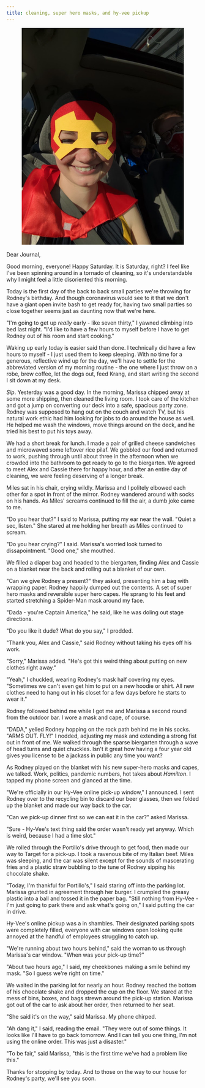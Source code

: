 ```yaml
---
title: cleaning, super hero masks, and hy-vee pickup
---
```


<figure>
  <a href="/images/banners/2020-07-11.jpg">
    <img alt="banner" src="/images/banners/2020-07-11.jpg"/>
  </a>
</figure>

Dear Journal,

Good morning, everyone!  Happy Saturday.  It is Saturday, right?  I
feel like I've been spinning around in a tornado of cleaning, so it's
understandable why I might feel a little disoriented this morning.

Today is the first day of the back to back small parties we're
throwing for Rodney's birthday.  And though coronavirus would see to
it that we don't have a giant open invite bash to get ready for,
having two small parties so close together seems just as daunting now
that we're here.

"I'm going to get up _really_ early - like seven thirty," I yawned
climbing into bed last night.  "I'd like to have a few hours to myself
before I have to get Rodney out of his room and start cooking."

Waking up early today is easier said than done.  I technically did
have a few hours to myself - I just used them to keep sleeping.  With
no time for a generous, reflective wind up for the day, we'll have to
settle for the abbreviated version of my morning routine - the one
where I just throw on a robe, brew coffee, let the dogs out, feed
Krang, and start writing the second I sit down at my desk.

_Sip_.  Yesterday was a good day.  In the morning, Marissa chipped
away at some more shipping, then cleaned the living room.  I took care
of the kitchen and got a jump on converting our deck into a safe,
spacious party zone.  Rodney was supposed to hang out on the couch and
watch TV, but his natural work ethic had him looking for jobs to do
around the house as well.  He helped me wash the windows, move things
around on the deck, and he tried his best to put his toys away.

We had a short break for lunch.  I made a pair of grilled cheese
sandwiches and microwaved some leftover rice pilaf.  We gobbled our
food and returned to work, pushing through until about three in the
afternoon when we crowded into the bathroom to get ready to go to the
biergarten.  We agreed to meet Alex and Cassie there for happy hour,
and after an entire day of cleaning, we were feeling deserving of a
longer break.

Miles sat in his chair, crying wildly.  Marissa and I politely elbowed
each other for a spot in front of the mirror.  Rodney wandered around
with socks on his hands.  As Miles' screams continued to fill the air,
a dumb joke came to me.

"Do you hear that?" I said to Marissa, putting my ear near the wall.
"Quiet a sec, listen."  She stared at me holding her breath as Miles
continued to scream.

"Do you hear crying?" I said.  Marissa's worried look turned to
dissapointment.  "Good one," she mouthed.

We filled a diaper bag and headed to the biergarten, finding Alex and
Cassie on a blanket near the back and rolling out a blanket of our
own.

"Can we give Rodney a present?" they asked, presenting him a bag with
wrapping paper.  Rodney happily dumped out the contents.  A set of
super hero masks and reversible super hero capes.  He sprang to his
feet and started stretching a Spider-Man mask around my face.

"Dada - you're Captain America," he said, like he was doling out stage
directions.

"Do you like it dude?  What do you say," I prodded.

"Thank you, Alex and Cassie," said Rodney without taking his eyes off
his work.

"Sorry," Marissa added.  "He's got this weird thing about putting on
new clothes right away."

"Yeah," I chuckled, wearing Rodney's mask half covering my eyes.
"Sometimes we can't even get him to put on a new hoodie or shirt.  All
new clothes need to hang out in his closet for a few days before he
starts to wear it."

Rodney followed behind me while I got me and Marissa a second round
from the outdoor bar.  I wore a mask and cape, of course.

"DADA," yelled Rodney hopping on the rock path behind me in his socks.
"ARMS OUT.  FLY!"  I nodded, adjusting my mask and extending a strong
fist out in front of me.  We walked through the sparse biergarten
through a wave of head turns and quiet chuckles.  Isn't it great how
having a four year old gives you license to be a jackass in public any
time you want?

As Rodney played on the blanket with his new super-hero masks and
capes, we talked.  Work, politics, pandemic numbers, hot takes about
_Hamilton_.  I tapped my phone screen and glanced at the time.

"We're officially in our Hy-Vee online pick-up window," I announced.
I sent Rodney over to the recycling bin to discard our beer glasses,
then we folded up the blanket and made our way back to the car.

"Can we pick-up dinner first so we can eat it in the car?" asked
Marissa.

"Sure - Hy-Vee's text thing said the order wasn't ready yet anyway.
Which is weird, because I had a time slot."

We rolled through the Portillo's drive through to get food, then made
our way to Target for a pick-up.  I took a ravenous bite of my Italian
beef.  Miles was sleeping, and the car was silent except for the
sounds of mascerating fries and a plastic straw bubbling to the tune
of Rodney sipping his chocolate shake.

"Today, I'm thankful for Portillo's," I said staring off into the
parking lot.  Marissa grunted in agreement through her burger.  I
crumpled the greasy plastic into a ball and tossed it in the paper
bag.  "Still nothing from Hy-Vee - I'm just going to park there and
ask what's going on," I said putting the car in drive.

Hy-Vee's online pickup was a in shambles.  Their designated parking
spots were completely filled, everyone with car windows open looking
quite annoyed at the handful of employees struggling to catch up.

"We're running about two hours behind," said the woman to us through
Marissa's car window.  "When was your pick-up time?"

"About two hours ago," I said, my cheekbones making a smile behind my
mask.  "So I guess we're right on time."

We waited in the parking lot for nearly an hour.  Rodney reached the
bottom of his chocolate shake and dropped the cup on the floor.  We
stared at the mess of bins, boxes, and bags strewn around the pick-up
station.  Marissa got out of the car to ask about her order, then
returned to her seat.

"She said it's on the way," said Marissa.  My phone chirped.

"Ah dang it," I said, reading the email.  "They were out of some
things.  It looks like I'll have to go back tomorrow.  And I can tell
you one thing, I'm not using the online order.  This was just a
disaster."

"To be fair," said Marissa, "this is the first time we've had a
problem like this."

Thanks for stopping by today.  And to those on the way to our house
for Rodney's party, we'll see you soon.
